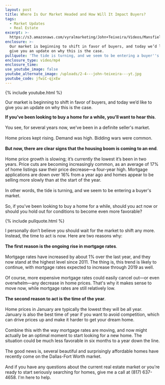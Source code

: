 ```yaml
---
layout: post
title: Where Is Our Market Headed and How Will It Impact Buyers?
tags:
  - Market Updates
  - Real Estate
excerpt: >-
  https://s3.amazonaws.com/vyralmarketing/John+Teixeira/Videos/Mansfield+Real+Estate+Agent+-+Where+Is+Our+Market+Headed+and+How+Will+It+Impact+Buyers_.mp4
enclosure: >-
  Our market is beginning to shift in favor of buyers, and today we’d like to
  give you an update on why this is the case.
pullquote: 'The tide is turning, and we seem to be entering a buyer''s market.'
enclosure_type: video/mp4
enclosure_time:
use_youtube_image: false
youtube_alternate_image: /uploads/2-4---john-teixeira---yt.jpg
youtube_code: jfwiC-qjxEw
---
```


{% include youtube.html %}

Our market is beginning to shift in favor of buyers, and today we’d like to give you an update on why this is the case.

**If you've been looking to buy a home for a while, you'll want to hear this**.<br><br>You see, for several years now, we've been in a definite seller's market.<br><br>Home prices kept rising. Demand was high. Bidding wars were common.<br><br>**But now, there are clear signs that the housing boom is coming to an end**.<br><br>Home price growth is slowing; it’s currently the lowest it’s been in two years. Price cuts are becoming increasingly common, as an average of 17% of home listings saw their price decrease—a four-year high. Mortgage applications are down over 16% from a year ago and homes appear to be selling more slowly than at the start of the year.<br><br>In other words, the tide is turning, and we seem to be entering a buyer's market.<br><br>So, if you’ve been looking to buy a home for a while, should you act now or should you hold out for conditions to become even more favorable?

{% include pullquote.html %}

I personally don’t believe you should wait for the market to shift any more. Instead, the time to act is now. Here are two reasons why:<br><br>**The first reason is the ongoing rise in mortgage rates**.<br><br>Mortgage rates have increased by about 1% over the last year, and they now stand at the highest level since 2011. The thing is, this trend is likely to continue, with mortgage rates expected to increase through 2019 as well.<br><br>Of course, more expensive mortgage rates could easily cancel out—or even overwhelm—any decrease in home prices. That's why it makes sense to move now, while mortgage rates are still relatively low.<br><br>**The second reason to act is the time of the year**.<br><br>Home prices in January are typically the lowest they will be all year. January is also the best time of year if you want to avoid competition, which can drive prices up and make it harder to get your dream home.<br><br>Combine this with the way mortgage rates are moving, and now might actually be an optimal moment to start looking for a new home. The situation could be much less favorable in six months to a year down the line.<br><br>The good news is, several beautiful and surprisingly affordable homes have recently come on the Dallas-Fort Worth market.<br><br>And if you have any questions about the current real estate market or you're ready to start seriously searching for homes, give me a call at (817) 637-4658. I'm here to help.
